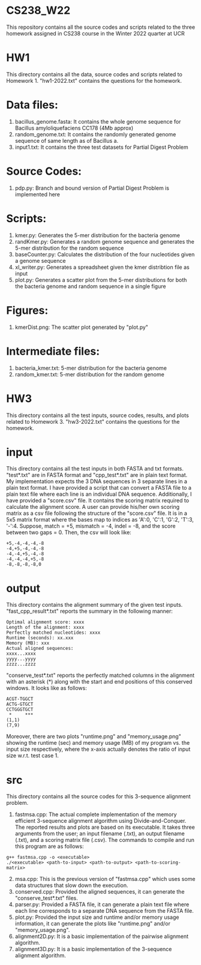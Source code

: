 # CS238_W22
This repository contains all the source codes and scripts related to the three homework assigned in CS238 course in the Winter 2022 quarter at UCR

# HW1
This directory contains all the data, source codes and scripts related to Homework 1. "hw1-2022.txt" contains the questions for the homework.

# Data files:
1. bacillus_genome.fasta: It contains the whole genome sequence for Bacillus amyloliquefaciens CC178 (4Mb approx)
2. random_genome.txt: It contains the randomly generated genome sequence of same length as of Bacillus a.
3. input1.txt: It contains the three test datasets for Partial Digest Problem

# Source Codes:
1. pdp.py: Branch and bound version of Partial Digest Problem is implemented here

# Scripts:
1. kmer.py: Generates the 5-mer distribution for the bacteria genome
2. randKmer.py: Generates a random genome sequence and generates the 5-mer distribution for the random sequence
3. baseCounter.py: Calculates the distribution of the four nucleotides given a genome sequence
4. xl_writer.py: Generates a spreadsheet given the kmer distribtion file as input
5. plot.py: Generates a scatter plot from the 5-mer distributions for both the bacteria genome and random sequence in a single figure

# Figures:
1. kmerDist.png: The scatter plot generated by "plot.py"

# Intermediate files:
1. bacteria_kmer.txt: 5-mer distribution for the bacteria genome
2. random_kmer.txt: 5-mer distribution for the random genome

# HW3
This directory contains all the test inputs, source codes, results, and plots related to Homework 3. "hw3-2022.txt" contains the questions for the homework.

# input
This directory contains all the test inputs in both FASTA and txt formats. "test*.txt" are in FASTA format and "cpp_test*.txt" are in plain text format. My implementation expects the 3 DNA sequences in 3 separate lines in a plain text format. I have provided a script that can convert a FASTA file to a plain text file where each line is an individual DNA sequence. Additionally, I have provided a "score.csv" file. It contains the scoring matrix required to calculate the alignment score. A user can provide his/her own scoring matrix as a csv file following the structure of the "score.csv" file. It is in a 5x5 matrix format where the bases map to indices as 'A':0, 'C':1, 'G':2, 'T':3, '-':4. Suppose, match = +5, mismatch = -4, indel = -8, and the score between two gaps = 0. Then, the csv will look like:<br />
```
+5,-4,-4,-4,-8
-4,+5,-4,-4,-8
-4,-4,+5,-4,-8
-4,-4,-4,+5,-8
-8,-8,-8,-8,0 
```
# output
This directory contains the alignment summary of the given test inputs.<br />
"fast_cpp_result*.txt" reports the summary in the following manner:<br />
```
Optimal alignment score: xxxx
Length of the alignment: xxxx
Perfectly matched nucleotides: xxxx
Runtime (seconds): xx.xxx
Memory (MB): xxx
Actual aligned sequences:
xxxx...xxxx
yyyy...yyyy
zzzz...zzzz
```
"conserve_test*.txt" reports the perfectly matched columns in the alignment with an asterisk (*) along with the start and end positions of this conserved windows. It looks like as follows:<br />
```
ACGT-TGGCT
ACTG-GTGCT
CCTGGGTGCT
 *     ***
(1,1)
(7,9)
```
Moreover, there are two plots "runtime.png" and "memory_usage.png" showing the runtime (sec) and memory usage (MB) of my program vs. the input size respectively, where the x-axis actually denotes the ratio of input size w.r.t. test case 1.

# src
This directory contains all the source codes for this 3-sequence alignment problem.
1. fastmsa.cpp: The actual complete implementation of the memory efficient 3-sequence alignment algorithm using Divide-and-Conquer. The reported results and plots are based on its executable. It takes three arguments from the user; an input filename (.txt), an output filename (.txt), and a scoring matrix file (.csv). The commands to compile and run this program are as follows:
```
g++ fastmsa.cpp -o <executable>
./<executable> <path-to-input> <path-to-output> <path-to-scoring-matrix>
```
2. msa.cpp: This is the previous version of "fastmsa.cpp" which uses some data structures that slow down the execution.
3. conserved.cpp: Provided the aligned sequences, it can generate the "conserve_test*.txt" files.
4. parser.py: Provided a FASTA file, it can generate a plain text file where each line corresponds to a separate DNA sequence from the FASTA file.
5. plot.py: Provided the input size and runtime and/or memory usage information, it can generate the plots like "runtime.png" and/or "memory_usage.png".
6. alignment2D.py: It is a basic implementation of the pairwise alignment algorithm.
7. alignment3D.py: It is a basic implementation of the 3-sequence alignment algorithm.
